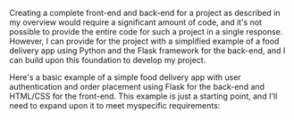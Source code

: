 Creating a complete front-end and back-end for a project as described in my overview would require a significant amount of code, and it's not possible to provide the entire code for such a project in a single response. However, I can provide for the project with a simplified example of a food delivery app using Python and the Flask framework for the back-end, and I can build upon this foundation to develop my project.

Here's a basic example of a simple food delivery app with user authentication and order placement using Flask for the back-end and HTML/CSS for the front-end. This example is just a starting point, and I'll need to expand upon it to meet myspecific requirements:
